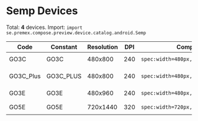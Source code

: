 # Semp Devices

Total: **4** devices. Import: `import se.premex.compose.preview.device.catalog.android.Semp`

| Code | Constant | Resolution | DPI | Compose Spec | Preview Usage |
|------|----------|------------|-----|-------------|---------------|
| GO3C | GO3C | 480x800 | 240 | `spec:width=480px,height=800px,dpi=240` | `@Preview(device = Semp.GO3C)` |
| GO3C_Plus | GO3C_PLUS | 480x800 | 240 | `spec:width=480px,height=800px,dpi=240` | `@Preview(device = Semp.GO3C_PLUS)` |
| GO3E | GO3E | 480x960 | 240 | `spec:width=480px,height=960px,dpi=240` | `@Preview(device = Semp.GO3E)` |
| GO5E | GO5E | 720x1440 | 320 | `spec:width=720px,height=1440px,dpi=320` | `@Preview(device = Semp.GO5E)` |

<!-- Generated automatically. Do not edit manually. -->
